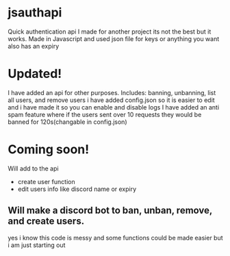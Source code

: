 # jsauthapi
Quick authentication api I made for another project its not the best but it works. Made in Javascript and used json file for keys or anything you want also has an expiry

# Updated!

I have added an api for other purposes. Includes: banning, unbanning, list all users, and remove users
i have added config.json so it is easier to edit and i have made it so you can enable and disable logs
I have added an anti spam feature where if the users sent over 10 requests they would be banned for 120s(changable in config.json)

# Coming soon!
Will add to the api
- create user function 
- edit users info like discord name or expiry

Will make a discord bot to ban, unban, remove, and create users.
--------------------------------------------------------------------

yes i know this code is messy and some functions could be made easier but i am just starting out 
